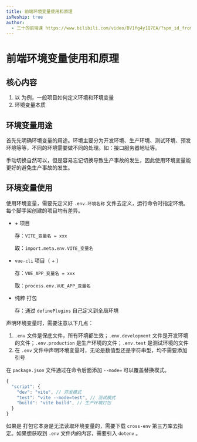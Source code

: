 ```yaml
---
title: 前端环境变量使用和原理
isReship: true
author:
  - 三十的前端课 https://www.bilibili.com/video/BV1fg4y1Q7EA/?spm_id_from=333.1387.search.video_card.click
---
```


# 前端环境变量使用和原理

## 核心内容

1. 以 <SpecialWords text="Vue" /> 为例，一般项目如何定义环境和环境变量
2. 环境变量本质

## 环境变量用途

首先先明确环境变量的用途。环境主要分为开发环境、生产环境、测试环境、预发环境等等，不同的环境需要做不同的处理。如：接口服务器地址等。

手动切换自然可以，但是容易忘记切换导致生产事故的发生，因此使用环境变量能更好的避免生产事故的发生。

## 环境变量使用

使用环境变量，需要先定义好 `.env.环境名称` 文件去定义，运行命令时指定环境。每个脚手架创建的项目均有差异。

- <SpecialWords text="Vite" /> + <SpecialWords text="Vue3" /> 项目

  存：`VITE_变量名 = xxx`

  取：`import.meta.env.VITE_变量名`

- `vue-cli` 项目（<SpecialWords text="Webpack" /> + <SpecialWords text="Vue2" />）

  存：`VUE_APP_变量名 = xxx`

  取：`process.env.VUE_APP_变量名`

- 纯粹 <SpecialWords text="Webpack" /> 打包

  存：通过 `definePlugins` 自己定义到全局环境

声明环境变量时，需要注意以下几点：

1. `.env` 文件是保底文件，所有环境都生效；`.env.development` 文件是开发环境的文件；`.env.production` 是生产环境的文件；`.env.test` 是测试环境的文件
2. 在 `.env` 文件中声明环境变量时，无论是数值型还是字符串型，均不需要添加引号

在 `package.json` 文件通过在命令后面添加 `--mode=` 可以覆盖替换模式。

```js
{
  "script": {
    "dev": "vite", // 开发模式
    "test": "vite --mode=test", // 测试模式
    "build": "vite build", // 生产环境打包
  }
}
```

如果是 <SpecialWord text="Webpack" /> 打包它本身是无法读取环境变量的，需要下载 `cross-env` 第三方库去指定。如果想获取到 `.env` 文件内的内容，需要引入 `dotenv` 。
